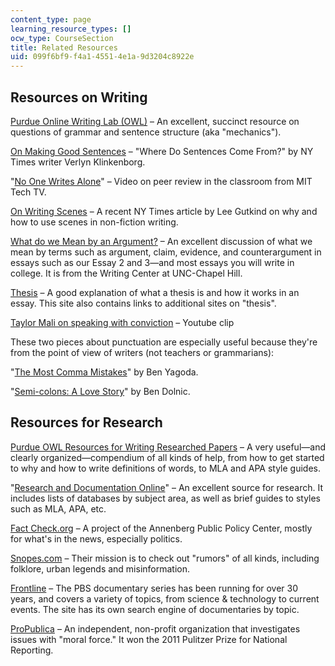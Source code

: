 ```yaml
---
content_type: page
learning_resource_types: []
ocw_type: CourseSection
title: Related Resources
uid: 099f6bf9-f4a1-4551-4e1a-9d3204c8922e
---
```


Resources on Writing
--------------------

[Purdue Online Writing Lab (OWL)](https://owl.english.purdue.edu/owl/section/1/4/) – An excellent, succinct resource on questions of grammar and sentence structure (aka "mechanics").

[On Making Good Sentences](http://opinionator.blogs.nytimes.com/2012/08/13/where-do-sentences-come-from/?src=me&ref=general) – "Where Do Sentences Come From?" by NY Times writer Verlyn Klinkenborg.

"[No One Writes Alone](http://techtv.mit.edu/videos/14629-no-one-writes-alone-peer-review-in-the-classroom-a-guide-for-students)" – Video on peer review in the classroom from MIT Tech TV.

[On Writing Scenes](http://opinionator.blogs.nytimes.com/2012/08/27/the-yellow-test/) – A recent NY Times article by Lee Gutkind on why and how to use scenes in non-fiction writing.

[What do we Mean by an Argument?](http://writingcenter.unc.edu/handouts/argument/) – An excellent discussion of what we mean by terms such as argument, claim, evidence, and counterargument in essays such as our Essay 2 and 3—and most essays you will write in college. It is from the Writing Center at UNC-Chapel Hill.

[Thesis](http://writingcenter.unc.edu/handouts/thesis-statements/) – A good explanation of what a thesis is and how it works in an essay. This site also contains links to additional sites on "thesis".

[Taylor Mali on speaking with conviction](https://www.youtube.com/watch?v=OEBZkWkkdZA) – Youtube clip

These two pieces about punctuation are especially useful because they're from the point of view of writers (not teachers or grammarians):

"[The Most Comma Mistakes](http://opinionator.blogs.nytimes.com/2012/05/21/the-most-comma-mistakes/?emc=eta1)" by Ben Yagoda.

"[Semi-colons: A Love Story](http://opinionator.blogs.nytimes.com/2012/07/02/semicolons-a-love-story/?emc=eta1)" by Ben Dolnic.

Resources for Research
----------------------

[Purdue OWL Resources for Writing Researched Papers](https://owl.english.purdue.edu/owl/resource/679/01/) – A very useful—and clearly organized—compendium of all kinds of help, from how to get started to why and how to write definitions of words, to MLA and APA style guides.

"[Research and Documentation Online](https://www.loc.gov/item/2004617582/)" – An excellent source for research. It includes lists of databases by subject area, as well as brief guides to styles such as MLA, APA, etc.

[Fact Check.org](http://www.factcheck.org/) – A project of the Annenberg Public Policy Center, mostly for what's in the news, especially politics.

[Snopes.com](http://snopes.com/) – Their mission is to check out "rumors" of all kinds, including folklore, urban legends and misinformation.

[Frontline](http://www.pbs.org/wgbh/pages/frontline/) – The PBS documentary series has been running for over 30 years, and covers a variety of topics, from science & technology to current events. The site has its own search engine of documentaries by topic.

[ProPublica](http://www.propublica.org/about/) – An independent, non-profit organization that investigates issues with "moral force." It won the 2011 Pulitzer Prize for National Reporting.